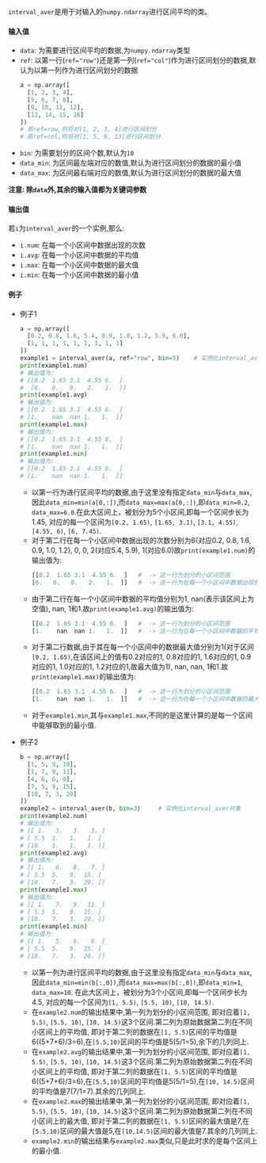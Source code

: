 `interval_aver`是用于对输入的`numpy.ndarray`进行区间平均的类。

#### 输入值
* `data`: 为需要进行区间平均的数据,为`numpy.ndarray`类型
* `ref`: 以第一行(`ref="row"`)还是第一列(`ref="col"`)作为进行区间划分的数据,默认为以第一列作为进行区间划分的数据
  ``` python
  a = np.array([
    [1, 2, 3, 4],
    [5, 6, 7, 8],
    [9, 10, 11, 12],
    [13, 14, 15, 16]
  ])
  # 若ref=row,则将对[1, 2, 3, 4]进行区间划分
  # 若ref=col,则将对[1, 5, 9, 13]进行区间划分
  ```
* `bin`: 为需要划分的区间个数,默认为`10`
* `data_min`: 为区间最左端对应的数值,默认为进行区间划分的数据的最小值
* `data_max`: 为区间最右端对应的数值,默认为进行区间划分的数据的最大值

<strong>注意: 除`data`外,其余的输入值都为关键词参数</strong>

#### 输出值
若`i`为`interval_aver`的一个实例,那么:
* `i.num`: 在每一个小区间中数据出现的次数
* `i.avg`: 在每一个小区间中数据的平均值
* `i.max`: 在每一个小区间中数据的最大值
* `i.min`: 在每一个小区间中数据的最小值

#### 例子
* 例子1
  ```python
  a = np.array([
    [0.2, 0.8, 1.6, 5.4, 0.9, 1.0, 1.2, 5.9, 6.0],
    [1, 1, 1, 1, 1, 1, 1, 1, 1]
  ])
  example1 = interval_aver(a, ref="row", bin=5)    # 实例化interval_aver对象
  print(example1.num)
  # 输出值为:
  # [[0.2  1.65 3.1  4.55 6.  ]    
  #  [6.   0.   0.   2.   1.  ]] 
  print(example1.avg)
  # 输出值为:
  # [[0.2  1.65 3.1  4.55 6.  ]    
  # [1.    nan  nan 1.   1.  ]]  
  print(example1.max)
  # 输出值为:
  # [[0.2  1.65 3.1  4.55 6.  ]    
  # [1.    nan  nan 1.   1.  ]]  
  print(example1.min)
  # 输出值为:
  # [[0.2  1.65 3.1  4.55 6.  ]    
  # [1.    nan  nan 1.   1.  ]]   
  ```
  - 以第一行为进行区间平均的数据,由于这里没有指定`data_min`与`data_max`,因此`data_min=min(a[0,:])`,而`data_max=max(a[0,:])`,即`data_min=0.2`, `data_max=6.0`.在此大区间上，被划分为5个小区间,即每一个区间步长为1.45, 对应的每一个区间为`[0.2, 1.65)`, `[1.65, 3.1)`, `[3.1, 4.55)`, `[4.55, 6)`, `[6, 7.45)`.
  - 对于第二行在每一个小区间中数据出现的次数分别为6(对应0.2, 0.8, 1.6, 0.9, 1.0, 1.2), 0, 0, 2(对应5.4, 5.9), 1(对应6.0)故`print(example1.num)`的输出值为:
    ``` python
    [[0.2  1.65 3.1  4.55 6.  ]   #  -> 这一行为划分的小区间范围
    [6.   0.   0.   2.   1.  ]]   #  -> 这一行为在每一个小区间中数据出现的次数
    ```
  - 由于第二行在每一个小区间中数据的平均值分别为1, nan(表示该区间上为空值), nan, 1和1.故`print(example1.avg)`的输出值为:
    ```python
    [[0.2  1.65 3.1  4.55 6.  ]   #  -> 这一行为划分的小区间范围
    [1.    nan  nan 1.   1.  ]]   #  -> 这一行为在每一个小区间中数据的平均值
    ```
  - 对于第二行数据,由于其在每一个小区间中的数据最大值分别为1(对于区间`[0.2, 1.65)`,在该区间上的值有0.2对应的1, 0.8对应的1, 1.6对应的1, 0.9对应的1, 1.0对应的1, 1.2对应的1,故最大值为1), nan, nan, 1和1.故`print(example1.max)`的输出值为:
    ```python
    [[0.2  1.65 3.1  4.55 6.  ]   #  -> 这一行为划分的小区间范围
    [1.    nan  nan 1.   1.  ]]   #  -> 这一行为在每一个小区间中数据的最大值
    ```
  - 对于`example1.min`,其与`example1.max`,不同的是这里计算的是每一个区间中能够取到的最小值.

* 例子2
  ```python
  b = np.array([
    [1, 5, 9, 10],
    [1, 7, 9, 11],
    [4, 6, 6, 0],
    [7, 5, 9, 15],
    [10, 7, 3, 20]
  ])
  example2 = interval_aver(b, bin=3)     # 实例化interval_aver对象
  print(example2.num)
  # 输出值为:
  # [[ 1.   3.   3.   3. ]
  # [ 5.5  1.   1.   1. ]
  # [10.   1.   1.   1. ]]
  print(example2.avg)
  # 输出值为:
  # [[ 1.   6.   8.   7. ]
  # [ 5.5  5.   9.  15. ]
  # [10.   7.   3.  20. ]]
  print(example1.max)
  # 输出值为:
  # [[ 1.   7.   9.  11. ]
  # [ 5.5  5.   9.  15. ]
  # [10.   7.   3.  20. ]]
  print(example1.min)
  # 输出值为:
  # [[ 1.   5.   6.   0. ]
  # [ 5.5  5.   9.  15. ]
  # [10.   7.   3.  20. ]]
  ```
  - 以第一列为进行区间平均的数据,由于这里没有指定`data_min`与`data_max`,因此`data_min=min(b[:,0])`,而`data_max=max(b[:,0])`,即`data_min=1`, `data_max=10`. 在此大区间上，被划分为3个小区间,即每一个区间步长为4.5, 对应的每一个区间为`[1, 5.5)`, `[5.5, 10)`, `[10, 14.5)`.
  - 在`example2.num`的输出结果中,第一列为划分的小区间范围, 即对应着`[1, 5.5)`, `[5.5, 10)`, `[10, 14.5)`这3个区间.第二列为原始数据第二列在不同小区间上的平均值, 即对于第二列的数据在`[1, 5.5)`区间的平均值是6((5+7+6)/3=6),在`[5.5,10)`区间的平均值是5(5/1=5),余下的几列同上.
  - 在`example2.avg`的输出结果中,第一列为划分的小区间范围, 即对应着`[1, 5.5)`, `[5.5, 10)`, `[10, 14.5)`这3个区间.第二列为原始数据第二列在不同小区间上的平均值, 即对于第二列的数据在`[1, 5.5)`区间的平均值是6((5+7+6)/3=6),在`[5.5,10)`区间的平均值是5(5/1=5),在`[10, 14.5)`区间的平均值是7(7/1=7).其余的几列同上.
  - 在`example2.max`的输出结果中,第一列为划分的小区间范围, 即对应着`[1, 5.5)`, `[5.5, 10)`, `[10, 14.5)`这3个区间.第二列为原始数据第二列在不同小区间上的最大值, 即对于第二列的数据在`[1, 5.5)`区间的最大值是7,在`[5.5,10)`区间的最大值是5,在`[10,14.5)`区间的最大值是7.其余的几列同上.
  - `example2.min`的输出结果与`example2.max`类似,只是此时求的是每个区间上的最小值.

